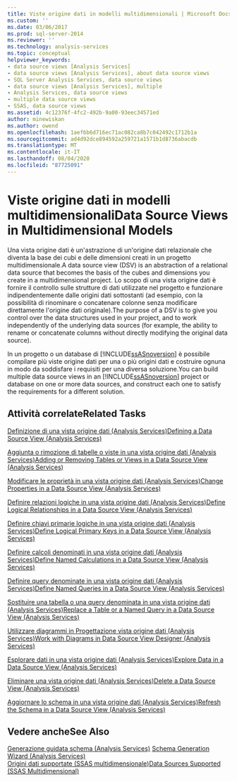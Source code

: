 ```yaml
---
title: Viste origine dati in modelli multidimensionali | Microsoft Docs
ms.custom: ''
ms.date: 03/06/2017
ms.prod: sql-server-2014
ms.reviewer: ''
ms.technology: analysis-services
ms.topic: conceptual
helpviewer_keywords:
- data source views [Analysis Services]
- data source views [Analysis Services], about data source views
- SQL Server Analysis Services, data source views
- data source views [Analysis Services], multiple
- Analysis Services, data source views
- multiple data source views
- SSAS, data source views
ms.assetid: 4c12376f-4fc2-492b-9a00-93eec34571ed
author: minewiskan
ms.author: owend
ms.openlocfilehash: 1aef6b6d716ec71ac082ca8b7c042492c1712b1a
ms.sourcegitcommit: ad4d92dce894592a259721a1571b1d8736abacdb
ms.translationtype: MT
ms.contentlocale: it-IT
ms.lasthandoff: 08/04/2020
ms.locfileid: "87725091"
---
```

# <a name="data-source-views-in-multidimensional-models"></a><span data-ttu-id="7c60f-102">Viste origine dati in modelli multidimensionali</span><span class="sxs-lookup"><span data-stu-id="7c60f-102">Data Source Views in Multidimensional Models</span></span>
  <span data-ttu-id="7c60f-103">Una vista origine dati è un'astrazione di un'origine dati relazionale che diventa la base dei cubi e delle dimensioni creati in un progetto multidimensionale.</span><span class="sxs-lookup"><span data-stu-id="7c60f-103">A data source view (DSV) is an abstraction of a relational data source that becomes the basis of the cubes and dimensions you create in a multidimensional project.</span></span> <span data-ttu-id="7c60f-104">Lo scopo di una vista origine dati è fornire il controllo sulle strutture di dati utilizzate nel progetto e funzionare indipendentemente dalle origini dati sottostanti (ad esempio, con la possibilità di rinominare o concatenare colonne senza modificare direttamente l'origine dati originale).</span><span class="sxs-lookup"><span data-stu-id="7c60f-104">The purpose of a DSV is to give you control over the data structures used in your project, and to work independently of the underlying data sources (for example, the ability to rename or concatenate columns without directly modifying the original data source).</span></span>  
  
 <span data-ttu-id="7c60f-105">In un progetto o un database di [!INCLUDE[ssASnoversion](../../includes/ssasnoversion-md.md)] è possibile compilare più viste origine dati per una o più origini dati e costruire ognuna in modo da soddisfare i requisiti per una diversa soluzione.</span><span class="sxs-lookup"><span data-stu-id="7c60f-105">You can build multiple data source views in an [!INCLUDE[ssASnoversion](../../includes/ssasnoversion-md.md)] project or database on one or more data sources, and construct each one to satisfy the requirements for a different solution.</span></span>  
  
## <a name="related-tasks"></a><span data-ttu-id="7c60f-106">Attività correlate</span><span class="sxs-lookup"><span data-stu-id="7c60f-106">Related Tasks</span></span>  
 [<span data-ttu-id="7c60f-107">Definizione di una vista origine dati &#40;Analysis Services&#41;</span><span class="sxs-lookup"><span data-stu-id="7c60f-107">Defining a Data Source View &#40;Analysis Services&#41;</span></span>](defining-a-data-source-view-analysis-services.md)  
  
 [<span data-ttu-id="7c60f-108">Aggiunta o rimozione di tabelle o viste in una vista origine dati &#40;Analysis Services&#41;</span><span class="sxs-lookup"><span data-stu-id="7c60f-108">Adding or Removing Tables or Views in a Data Source View &#40;Analysis Services&#41;</span></span>](adding-or-removing-tables-or-views-in-a-data-source-view-analysis-services.md)  
  
 [<span data-ttu-id="7c60f-109">Modificare le proprietà in una vista origine dati &#40;Analysis Services&#41;</span><span class="sxs-lookup"><span data-stu-id="7c60f-109">Change Properties in a Data Source View &#40;Analysis Services&#41;</span></span>](change-properties-in-a-data-source-view-analysis-services.md)  
  
 [<span data-ttu-id="7c60f-110">Definire relazioni logiche in una vista origine dati &#40;Analysis Services&#41;</span><span class="sxs-lookup"><span data-stu-id="7c60f-110">Define Logical Relationships in a Data Source View &#40;Analysis Services&#41;</span></span>](define-logical-relationships-in-a-data-source-view-analysis-services.md)  
  
 [<span data-ttu-id="7c60f-111">Definire chiavi primarie logiche in una vista origine dati &#40;Analysis Services&#41;</span><span class="sxs-lookup"><span data-stu-id="7c60f-111">Define Logical Primary Keys in a Data Source View &#40;Analysis Services&#41;</span></span>](define-logical-primary-keys-in-a-data-source-view-analysis-services.md)  
  
 [<span data-ttu-id="7c60f-112">Definire calcoli denominati in una vista origine dati &#40;Analysis Services&#41;</span><span class="sxs-lookup"><span data-stu-id="7c60f-112">Define Named Calculations in a Data Source View &#40;Analysis Services&#41;</span></span>](define-named-calculations-in-a-data-source-view-analysis-services.md)  
  
 [<span data-ttu-id="7c60f-113">Definire query denominate in una vista origine dati &#40;Analysis Services&#41;</span><span class="sxs-lookup"><span data-stu-id="7c60f-113">Define Named Queries in a Data Source View &#40;Analysis Services&#41;</span></span>](define-named-queries-in-a-data-source-view-analysis-services.md)  
  
 [<span data-ttu-id="7c60f-114">Sostituire una tabella o una query denominata in una vista origine dati &#40;Analysis Services&#41;</span><span class="sxs-lookup"><span data-stu-id="7c60f-114">Replace a Table or a Named Query in a Data Source View &#40;Analysis Services&#41;</span></span>](replace-a-table-or-a-named-query-in-a-data-source-view-analysis-services.md)  
  
 [<span data-ttu-id="7c60f-115">Utilizzare diagrammi in Progettazione vista origine dati &#40;Analysis Services&#41;</span><span class="sxs-lookup"><span data-stu-id="7c60f-115">Work with Diagrams in Data Source View Designer &#40;Analysis Services&#41;</span></span>](work-with-diagrams-in-data-source-view-designer-analysis-services.md)  
  
 [<span data-ttu-id="7c60f-116">Esplorare dati in una vista origine dati &#40;Analysis Services&#41;</span><span class="sxs-lookup"><span data-stu-id="7c60f-116">Explore Data in a Data Source View &#40;Analysis Services&#41;</span></span>](explore-data-in-a-data-source-view-analysis-services.md)  
  
 [<span data-ttu-id="7c60f-117">Eliminare una vista origine dati &#40;Analysis Services&#41;</span><span class="sxs-lookup"><span data-stu-id="7c60f-117">Delete a Data Source View &#40;Analysis Services&#41;</span></span>](delete-a-data-source-view-analysis-services.md)  
  
 [<span data-ttu-id="7c60f-118">Aggiornare lo schema in una vista origine dati &#40;Analysis Services&#41;</span><span class="sxs-lookup"><span data-stu-id="7c60f-118">Refresh the Schema in a Data Source View &#40;Analysis Services&#41;</span></span>](refresh-the-schema-in-a-data-source-view-analysis-services.md)  
  
## <a name="see-also"></a><span data-ttu-id="7c60f-119">Vedere anche</span><span class="sxs-lookup"><span data-stu-id="7c60f-119">See Also</span></span>  
 <span data-ttu-id="7c60f-120">[Generazione guidata schema &#40;Analysis Services&#41;](schema-generation-wizard-analysis-services.md) </span><span class="sxs-lookup"><span data-stu-id="7c60f-120">[Schema Generation Wizard &#40;Analysis Services&#41;](schema-generation-wizard-analysis-services.md) </span></span>  
 [<span data-ttu-id="7c60f-121">Origini dati supportate &#40;SSAS multidimensionale&#41;</span><span class="sxs-lookup"><span data-stu-id="7c60f-121">Data Sources Supported &#40;SSAS Multidimensional&#41;</span></span>](supported-data-sources-ssas-multidimensional.md)  
  
  
